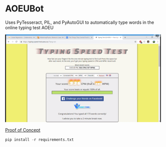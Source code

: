 # AOEUBot
Uses PyTesseract, PIL, and PyAutoGUI to automatically type words in the online typing test AOEU

![image](https://github.com/ddmin/AOEUBot/blob/master/aoeu.png)

[Proof of Concept](https://www.youtube.com/watch?v=_5p4L-x_o2k)

```python
pip install -r requirements.txt
```
